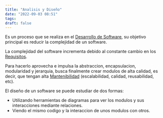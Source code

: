 ```yaml
---
title: "Analisis y Diseño"
date: "2022-09-03 08:51"
tags: 
draft: false
---
```

Es un proceso que se realiza en el [Desarrollo de Software](Desarrollo%20de%20Software.md), su objetivo principal es reducir la complejidad de un software.

La complejidad del software incrementa debido al constante cambio en los [Requisitos](Requisitos.md).

Para hacerlo aprovecha e impulsa la abstraccion, encapsulacion, modularidad y jerarquia, busca finalmente crear modulos de alta calidad, es decir, que tengan alta [Mantenibilidad](Mantenibilidad.md) (escalabilidad, calidad, reusabilidad, etc).

El diseño de un software se puede estudiar de dos formas:
- Utilizando herramientas de diagramas para ver los modulos y sus interacciones mediante relaciones.
- Viendo el mismo codigo y la interaccion de unos modulos con otros.

